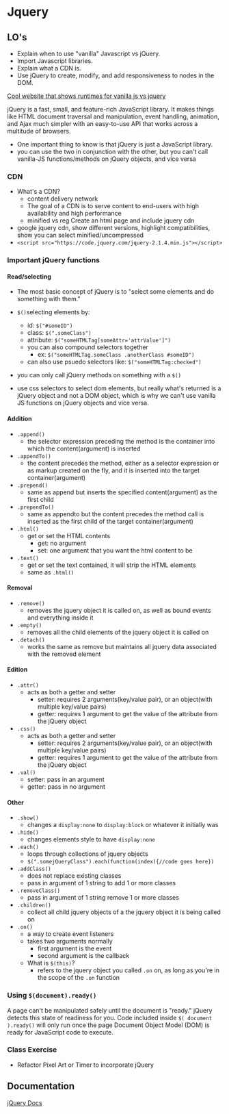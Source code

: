# Jquery

## LO's
- Explain when to use "vanilla" Javascript vs jQuery.
- Import Javascript libraries.
- Explain what a CDN is.
- Use jQuery to create, modify, and add responsiveness to nodes in the DOM.

[Cool website that shows runtimes for vanilla js vs jquery](http://www.sitepoint.com/jquery-vs-raw-javascript-1-dom-forms/)

jQuery is a fast, small, and feature-rich JavaScript library. It makes things like HTML document traversal and manipulation, event handling, animation, and Ajax much simpler with an easy-to-use API that works across a multitude of browsers.

- One important thing to know is that jQuery is just a JavaScript library.
- you can use the two in conjunction with the other, but you can't call vanilla-JS functions/methods on jQuery objects, and vice versa

### CDN
- What's a CDN?
  - content delivery network
  - The goal of a CDN is to serve content to end-users with high availability and high performance
  - minified vs reg
Create an html page and include jquery cdn
- google jquery cdn, show different versions, highlight compatibilities, show you can select minified/uncompressed
- `<script src="https://code.jquery.com/jquery-2.1.4.min.js"></script>`

### Important jQuery functions
#### Read/selecting
- The most basic concept of jQuery is to "select some elements and do something with them."
- `$()`selecting elements by:
  - id: `$("#someID")`
  - class: `$(".someClass")`
  - attribute: `$("someHTMLTag[someAttr='attrValue']")`
  - you can also compound selectors together
    - ex: `$("someHTMLTag.someClass .anotherClass #someID")`
  - can also use psuedo selectors like: `$("someHTMLTag:checked")`


- you can only call jQuery methods on something with a `$()`

- use css selectors to select dom elements, but really what's returned is a jQuery object and not a DOM object, which is why we can't use vanilla JS functions on jQuery objects and vice versa.

#### Addition
- `.append()`
  - the selector expression preceding the method is the container into which the content(argument) is inserted
- `.appendTo()`
  - the content precedes the method, either as a selector expression or as markup created on the fly, and it is inserted into the target container(argument)
- `.prepend()`
  - same as append but inserts the specified content(argument) as the first child
- `.prependTo()`
  - same as appendto but the content precedes the method call is inserted as the first child of the target container(argument)
- `.html()`
  - get or set the HTML contents
    - get: no argument
    - set: one argument that you want the html content to be
- `.text()`
  - get or set the text contained, it will strip the HTML elements
  - same as `.html()`

#### Removal
- `.remove()`
  - removes the jquery object it is called on, as well as bound events and everything inside it
- `.empty()`
  - removes all the child elements of the jquery object it is called on
- `.detach()`
  - works the same as remove but maintains all jquery data associated with the removed element

#### Edition
- `.attr()`
  - acts as both a getter and setter
    - setter: requires 2 arguments(key/value pair), or an object(with multiple key/value pairs)
    - getter: requires 1 argument to get the value of the attribute from the jQuery object
- `.css()`
  - acts as both a getter and setter
    - setter: requires 2 arguments(key/value pair), or an object(with multiple key/value pairs)
    - getter: requires 1 argument to get the value of the attribute from the jQuery object
- `.val()`
  - setter: pass in an argument
  - getter: pass in no argument

#### Other
- `.show()`
  - changes a `display:none` to `display:block` or whatever it initially was
- `.hide()`
  - changes elements style to have `display:none`
- `.each()`
  - loops through collections of jquery objects
  - `$(".somejQueryClass").each(function(index){//code goes here})`
- `.addClass()`
  - does not replace existing classes
  - pass in argument of 1 string to add 1 or more classes
- `.removeClass()`
  - pass in argument of 1 string remove 1 or more classes
- `.children()`
  - collect all child jquery objects of a the jquery object it is being called on
- `.on()`
  - a way to create event listeners
  - takes two arguments normally
    - first argument is the event
    - second argument is the callback
  - What is `$(this)`?
    - refers to the jquery object you called `.on` on, as long as you're in the scope of the `.on` function

### Using `$(document).ready()`
A page can't be manipulated safely until the document is "ready." jQuery detects this state of readiness for you. Code included inside `$( document ).ready()` will only run once the page Document Object Model (DOM) is ready for JavaScript code to execute.

### Class Exercise
- Refactor Pixel Art or Timer to incorporate jQuery

## Documentation
[jQuery Docs](https://jquery.com/)
